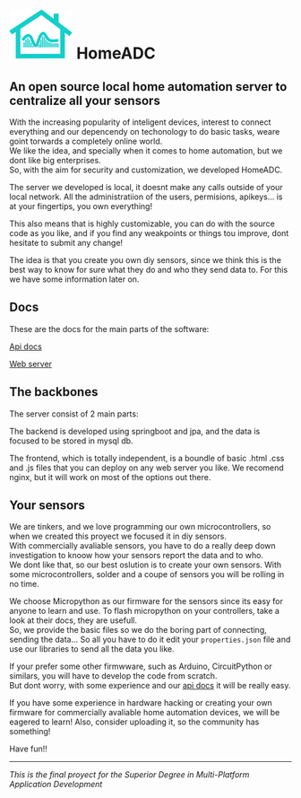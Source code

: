 # ![Logo](homeADCweb/homeADC/favicon.svg) HomeADC 

## An open source local home automation server to centralize all your sensors
With the increasing popularity of inteligent devices, interest to connect everything and our depencendy on techonology to do basic tasks, weare goint torwards a completely online world.  
We like the idea, and specially when it comes to home automation, but we dont like big enterprises.  
So, with the aim for security and customization, we developed HomeADC.  

The server we developed is local, it doesnt make any calls outside of your local network.
All the administratiion of the users, permisions, apikeys... is at your fingertips, you own everything!

This also means that is highly customizable, you can do with the source code as you like, and if you find any weakpoints or things tou improve, 
dont hesitate to submit any change!

The idea is that you create you own diy sensors, since we think this is the best way to know for sure what they do and who they send data to.
For this we have some information later on.



## Docs
These are the docs for the main parts of the software:

[Api docs](docs/API_Documentation.md) 

[Web server](homeADCweb/README.md)



## The backbones
The server consist of 2 main parts:

The backend is developed using springboot and jpa, and the data is focused to be stored in mysql db.

The frontend, which is totally independent, is a boundle of basic .html .css and .js files that you can deploy on any web server you like. We recomend nginx, but it will work on most of the options out there.



## Your sensors
We are tinkers, and we love programming our own microcontrollers, so when we created this proyect we focused it in diy sensors.  
With commercially avaliable sensors, you have to do a really deep down investigation to knoow how your sensors report the data and to who.  
We dont like that, so our best oslution is to create your own sensors. With some microcontrollers, solder and a coupe of sensors you will be rolling in no time.  

We choose Micropython as our firmware for the sensors since its easy for anyone to learn and use. To flash micropython on your controllers, take a look at their docs, they are usefull.  
So, we provide the basic files so we do the boring part of connecting, sending the data... So all you have to do it edit your `properties.json` file and use our libraries to send all the data you like.  

If your prefer some other firmwware, such as Arduino, CircuitPython or similars, you will have to develop the code from scratch.  
But dont worry, with some experience and our [api docs](docs/API_Documentation.md) it will be really easy.  

If you have some experience in hardware hacking or creating your own firmware for commercially avaliable home automation devices, we will be eagered to learn!
Also, consider uploading it, so the community has something!


Have fun!!





---

*This is the final proyect for the Superior Degree in Multi-Platform Application Development*
